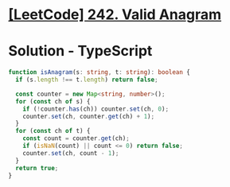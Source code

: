 # [[LeetCode] 242. Valid Anagram](https://leetcode.com/problems/valid-anagram)

# Solution - TypeScript

```typescript
function isAnagram(s: string, t: string): boolean {
  if (s.length !== t.length) return false;

  const counter = new Map<string, number>();
  for (const ch of s) {
    if (!counter.has(ch)) counter.set(ch, 0);
    counter.set(ch, counter.get(ch) + 1);
  }
  for (const ch of t) {
    const count = counter.get(ch);
    if (isNaN(count) || count <= 0) return false;
    counter.set(ch, count - 1);
  }
  return true;
}
```
